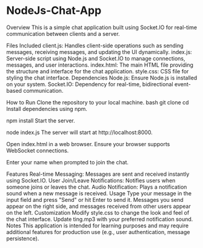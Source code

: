 # NodeJs-Chat-App

Overview
This is a simple chat application built using Socket.IO for real-time communication between clients and a server.

Files Included
client.js: Handles client-side operations such as sending messages, receiving messages, and updating the UI dynamically.
index.js: Server-side script using Node.js and Socket.IO to manage connections, messages, and user interactions.
index.html: The main HTML file providing the structure and interface for the chat application.
style.css: CSS file for styling the chat interface.
Dependencies
Node.js: Ensure Node.js is installed on your system.
Socket.IO: Dependency for real-time, bidirectional event-based communication.

How to Run
Clone the repository to your local machine.
bash
git clone <repository-url>
cd <repository-directory>
Install dependencies using npm.

npm install
Start the server.

node index.js
The server will start at http://localhost:8000.

Open index.html in a web browser. Ensure your browser supports WebSocket connections.

Enter your name when prompted to join the chat.

Features
Real-time Messaging: Messages are sent and received instantly using Socket.IO.
User Join/Leave Notifications: Notifies users when someone joins or leaves the chat.
Audio Notification: Plays a notification sound when a new message is received.
Usage
Type your message in the input field and press "Send" or hit Enter to send it.
Messages you send appear on the right side, and messages received from other users appear on the left.
Customization
Modify style.css to change the look and feel of the chat interface.
Update ting.mp3 with your preferred notification sound.
Notes
This application is intended for learning purposes and may require additional features for production use (e.g., user authentication, message persistence).
